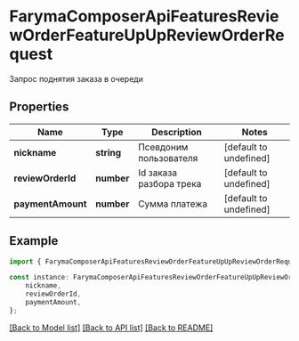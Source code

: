 # FarymaComposerApiFeaturesReviewOrderFeatureUpUpReviewOrderRequest

Запрос поднятия заказа в очереди

## Properties

Name | Type | Description | Notes
------------ | ------------- | ------------- | -------------
**nickname** | **string** | Псевдоним пользователя | [default to undefined]
**reviewOrderId** | **number** | Id заказа разбора трека | [default to undefined]
**paymentAmount** | **number** | Сумма платежа | [default to undefined]

## Example

```typescript
import { FarymaComposerApiFeaturesReviewOrderFeatureUpUpReviewOrderRequest } from './api';

const instance: FarymaComposerApiFeaturesReviewOrderFeatureUpUpReviewOrderRequest = {
    nickname,
    reviewOrderId,
    paymentAmount,
};
```

[[Back to Model list]](../README.md#documentation-for-models) [[Back to API list]](../README.md#documentation-for-api-endpoints) [[Back to README]](../README.md)
